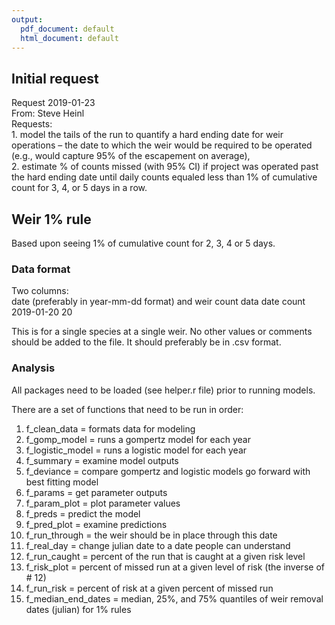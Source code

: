 ```yaml
---
output:
  pdf_document: default
  html_document: default
---
```

## Initial request

Request 2019-01-23  
From: Steve Heinl  
Requests:  
    1.  model the tails of the run to quantify a hard ending date for weir operations – the date to which the weir would be required to be operated (e.g., would capture 95% of the escapement on average),  
    2. estimate % of counts missed (with 95% CI) if project was operated past the hard ending date until daily counts equaled less than 1% of cumulative count for 3, 4, or 5 days in a row.
    
## Weir 1% rule

Based upon seeing 1% of cumulative count for 2, 3, 4 or 5 days.

### Data format

Two columns:  
date (preferably in year-mm-dd format) and weir count data
date        count
2019-01-20  20

This is for a single species at a single weir. No other values or comments should be 
added to the file. It should preferably be in .csv format.    

### Analysis

All packages need to be loaded (see helper.r file) prior to running models.

There are a set of functions that need to be run in order:

1. f_clean_data = formats data for modeling
2. f_gomp_model = runs a gompertz model for each year
3. f_logistic_model = runs a logistic model for each year
4. f_summary = examine model outputs
5. f_deviance = compare gompertz and logistic models go forward with best fitting model
6. f_params = get parameter outputs 
7. f_param_plot = plot parameter values 
8. f_preds = predict the model
9. f_pred_plot = examine predictions
10. f_run_through = the weir should be in place through this date
11. f_real_day = change julian date to a date people can understand
12. f_run_caught = percent of the run that is caught at a given risk level
13. f_risk_plot = percent of missed run at a given level of risk (the inverse of # 12)
14. f_run_risk = percent of risk at a given percent of missed run
15. f_median_end_dates = median, 25%, and 75% quantiles of weir removal dates (julian) for 1% rules
